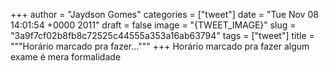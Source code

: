 
+++
author = "Jaydson Gomes"
categories = ["tweet"]
date = "Tue Nov 08 14:01:54 +0000 2011"
draft = false
image = "{TWEET_IMAGE}"
slug = "3a9f7cf02b8fb8c72525c44555a353a16ab63794"
tags = ["tweet"]
title = """Horário marcado pra fazer..."""
+++
Horário marcado pra fazer algum exame é mera formalidade
